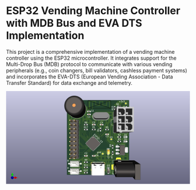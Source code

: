 # ESP32 Vending Machine Controller with MDB Bus and EVA DTS Implementation
This project is a comprehensive implementation of a vending machine controller using the ESP32 microcontroller. It integrates support for the Multi-Drop Bus (MDB) protocol to communicate with various vending peripherals (e.g., coin changers, bill validators, cashless payment systems) and incorporates the EVA-DTS (European Vending Association - Data Transfer Standard) for data exchange and telemetry.

![Vending Machine Controller](../mdb-master-esp32s3_pcb.png)
